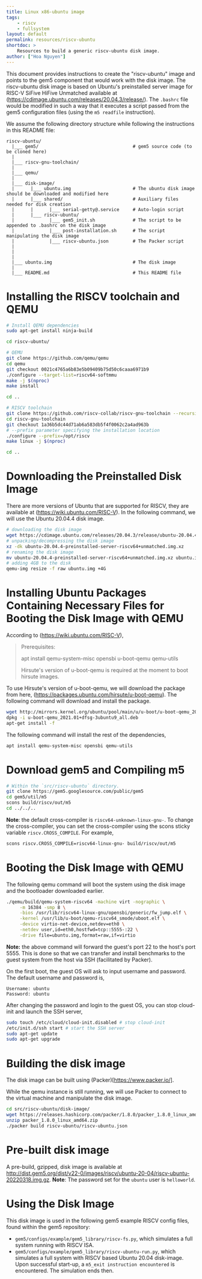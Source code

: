 ```yaml
---
title: Linux x86-ubuntu image
tags:
    - riscv
    - fullsystem
layout: default
permalink: resources/riscv-ubuntu
shortdoc: >
    Resources to build a generic riscv-ubuntu disk image.
author: ["Hoa Nguyen"]
---
```


This document provides instructions to create the "riscv-ubuntu" image and
points to the gem5 component that would work with the disk image. The
riscv-ubuntu disk image is based on Ubuntu's preinstalled server image for
RISC-V SiFive HiFive Unmatched available at
(https://cdimage.ubuntu.com/releases/20.04.3/release/).
The `.bashrc` file would be modified in such a way that it executes
a script passed from the gem5 configuration files (using the `m5 readfile`
instruction).

We assume the following directory structure while following the instructions in this README file:

```
riscv-ubuntu/
  |___ gem5/                                   # gem5 source code (to be cloned here)
  |
  |___ riscv-gnu-toolchain/
  |
  |___ qemu/
  |
  |___ disk-image/
  |      |___ ubuntu.img                       # The ubuntu disk image should be downloaded and modified here
  |      |___ shared/                          # Auxiliary files needed for disk creation
  |      |      |___ serial-getty@.service     # Auto-login script
  |      |___ riscv-ubuntu/
  |             |___ gem5_init.sh              # The script to be appended to .bashrc on the disk image
  |             |___ post-installation.sh      # The script manipulating the disk image
  |             |___ riscv-ubuntu.json         # The Packer script
  |      
  |                 
  |
  |___ ubuntu.img                              # The disk image
  |
  |___ README.md                               # This README file
```

# Installing the RISCV toolchain and QEMU

```sh
# Install QEMU dependencies
sudo apt-get install ninja-build

cd riscv-ubuntu/

# QEMU
git clone https://github.com/qemu/qemu
cd qemu
git checkout 0021c4765a6b83e5b09409b75d50c6caaa6971b9
./configure --target-list=riscv64-softmmu
make -j $(nproc)
make install

cd ..

# RISCV toolchain
git clone https://github.com/riscv-collab/riscv-gnu-toolchain --recursive
cd riscv-gnu-toolchain
git checkout 1a36b5dc44d71ab6a583db5f4f0062c2a4ad963b
# --prefix parameter specifying the installation location
./configure --prefix=/opt/riscv
make linux -j $(nproc)

cd ..
```

# Downloading the Preinstalled Disk Image

There are more versions of Ubuntu that are supported for RISCV, they
are available at (https://wiki.ubuntu.com/RISC-V).
In the following command, we will use the Ubuntu 20.04.4 disk image.

```sh
# downloading the disk image
wget https://cdimage.ubuntu.com/releases/20.04.3/release/ubuntu-20.04.4-preinstalled-server-riscv64+unmatched.img.xz
# unpacking/decompressing the disk image
xz -dk ubuntu-20.04.4-preinstalled-server-riscv64+unmatched.img.xz
# renaming the disk image
mv ubuntu-20.04.4-preinstalled-server-riscv64+unmatched.img.xz ubuntu.img
# adding 4GB to the disk
qemu-img resize -f raw ubuntu.img +4G
```

# Installing Ubuntu Packages Containing Necessary Files for Booting the Disk Image with QEMU

According to (https://wiki.ubuntu.com/RISC-V),

>  Prerequisites:
>
>    apt install qemu-system-misc opensbi u-boot-qemu qemu-utils
>
> Hirsute's version of u-boot-qemu is required at the moment to boot hirsute images.

To use Hirsute's version of u-boot-qemu, we will download the package from here,
(https://packages.ubuntu.com/hirsute/u-boot-qemu). The following command will
download and install the package.

```sh
wget http://mirrors.kernel.org/ubuntu/pool/main/u/u-boot/u-boot-qemu_2021.01+dfsg-3ubuntu9_all.deb
dpkg -i u-boot-qemu_2021.01+dfsg-3ubuntu9_all.deb
apt-get install -f
```

The following command will install the rest of the dependencies,
```sh
apt install qemu-system-misc opensbi qemu-utils
```

# Download gem5 and Compiling m5

```sh
# Within the `src/riscv-ubuntu` directory.
git clone https://gem5.googlesource.com/public/gem5
cd gem5/util/m5
scons build/riscv/out/m5
cd ../../..
```

**Note**: the default cross-compiler is `riscv64-unknown-linux-gnu-`.
To change the cross-compiler, you can set the cross-compiler using the scons
sticky variable `riscv.CROSS_COMPILE`. For example,
```sh
scons riscv.CROSS_COMPILE=riscv64-linux-gnu- build/riscv/out/m5
```

# Booting the Disk Image with QEMU

The following qemu command will boot the system using the disk image and the
bootloader downloaded earlier.
```sh
./qemu/build/qemu-system-riscv64 -machine virt -nographic \
     -m 16384 -smp 8 \
     -bios /usr/lib/riscv64-linux-gnu/opensbi/generic/fw_jump.elf \
     -kernel /usr/lib/u-boot/qemu-riscv64_smode/uboot.elf \
     -device virtio-net-device,netdev=eth0 \
     -netdev user,id=eth0,hostfwd=tcp::5555-:22 \
     -drive file=ubuntu.img,format=raw,if=virtio
```
**Note:** the above command will forward the guest's port 22 to the host's
port 5555. This is done so that we can transfer and install benchmarks
to the guest system from the host via SSH (facilitated by Packer).

On the first boot, the guest OS will ask to input username and password.
The default username and password is,
```
Username: ubuntu
Password: ubuntu
```

After changing the password and login to the guest OS, you can stop cloud-init
and launch the SSH server,

```sh
sudo touch /etc/cloud/cloud-init.disabled # stop cloud-init
/etc/init.d/ssh start # start the SSH server
sudo apt-get update
sudo apt-get upgrade
```

# Building the disk image

The disk image can be built using (Packer)[https://www.packer.io/].

While the qemu instance is still running, we will use Packer to connect to the
virtual machine and manipulate the disk image.

```sh
cd src/riscv-ubuntu/disk-image/
wget https://releases.hashicorp.com/packer/1.8.0/packer_1.8.0_linux_amd64.zip # Downloading Packer
unzip packer_1.8.0_linux_amd64.zip
./packer build riscv-ubuntu/riscv-ubuntu.json

```

# Pre-built disk image

A pre-build, gzipped, disk image is available at <http://dist.gem5.org/dist/v22-0/images/riscv/ubuntu-20-04/riscv-ubuntu-20220318.img.gz>. **Note**: The password set for the `ubuntu` user is `helloworld`.

# Using the Disk Image
This disk image is used in the following gem5 example RISCV config files, found within the gem5 repository:
* `gem5/configs/example/gem5_library/riscv-fs.py`, which simulates a full system running with RISCV ISA.
* `gem5/configs/example/gem5_library/riscv-ubuntu-run.py`, which simulates a full system with RISCV based Ubuntu 20.04 disk-image. Upon successful start-up, a `m5_exit instruction encountered` is encountered. The simulation ends then.
